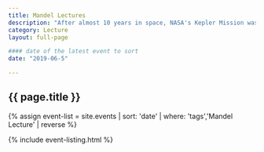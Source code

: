 ```yaml
---
title: Mandel Lectures
description: "After almost 10 years in space, NASA's Kepler Mission was recently retired, but not without making an indelible imprint on humankind's understanding of the universe."
category: Lecture
layout: full-page

#### date of the latest event to sort
date: "2019-06-5"

---
```

<section id="main-content">
<div class="grid-container large">
<section class="heading">
<h2 class="underline">{{ page.title }}</h2>
</section>

<div class="events-card-list fade-out-siblings">
{% assign event-list = site.events | sort: 'date' | where: 'tags','Mandel Lecture' | reverse %}

{% include event-listing.html %}
